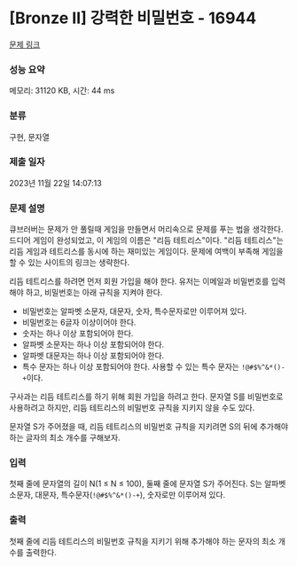# [Bronze II] 강력한 비밀번호 - 16944 

[문제 링크](https://www.acmicpc.net/problem/16944) 

### 성능 요약

메모리: 31120 KB, 시간: 44 ms

### 분류

구현, 문자열

### 제출 일자

2023년 11월 22일 14:07:13

### 문제 설명

<p>큐브러버는 문제가 안 풀릴때 게임을 만들면서 머리속으로 문제를 푸는 법을 생각한다. 드디어 게임이 완성되었고, 이 게임의 이름은 "리듬 테트리스"이다. "리듬 테트리스"는 리듬 게임과 테트리스를 동시에 하는 재미있는 게임이다. 문제에 여백이 부족해 게임을 할 수 있는 사이트의 링크는 생략한다.</p>

<p>리듬 테트리스를 하려면 먼저 회원 가입을 해야 한다. 유저는 이메일과 비밀번호를 입력해야 하고, 비밀번호는 아래 규칙을 지켜야 한다.</p>

<ul>
	<li>비밀번호는 알파벳 소문자, 대문자, 숫자, 특수문자로만 이루어져 있다.</li>
	<li>비밀번호는 6글자 이상이어야 한다.</li>
	<li>숫자는 하나 이상 포함되어야 한다.</li>
	<li>알파벳 소문자는 하나 이상 포함되어야 한다.</li>
	<li>알파벳 대문자는 하나 이상 포함되어야 한다.</li>
	<li>특수 문자는 하나 이상 포함되어야 한다. 사용할 수 있는 특수 문자는 <code>!@#$%^&*()-+</code>이다.</li>
</ul>

<p>구사과는 리듬 테트리스를 하기 위해 회원 가입을 하려고 한다. 문자열 S를 비밀번호로 사용하려고 하지만, 리듬 테트리스의 비밀번호 규칙을 지키지 않을 수도 있다.</p>

<p>문자열 S가 주어졌을 때, 리듬 테트리스의 비밀번호 규칙을 지키려면 S의 뒤에 추가해야 하는 글자의 최소 개수를 구해보자.</p>

### 입력 

 <p>첫째 줄에 문자열의 길이 N(1 ≤ N ≤ 100), 둘째 줄에 문자열 S가 주어진다. S는 알파벳 소문자, 대문자, 특수문자(<code>!@#$%^&*()-+</code>), 숫자로만 이루어져 있다.</p>

### 출력 

 <p>첫째 줄에 리듬 테트리스의 비밀번호 규칙을 지키기 위해 추가해야 하는 문자의 최소 개수를 출력한다.</p>

